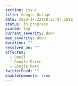 ```yaml
---
section: issue
title: Google Outage
date: 2020-12-22T20:27:07.568Z
status: in_progress
pinned: top
current_severity: down
max_severity: down
duration: ""
resolved_on: ""
affected:
  - Gmail
  - Google Drive
  - Google Meet
twitterFeed: ""
enableComments: true
---
```

